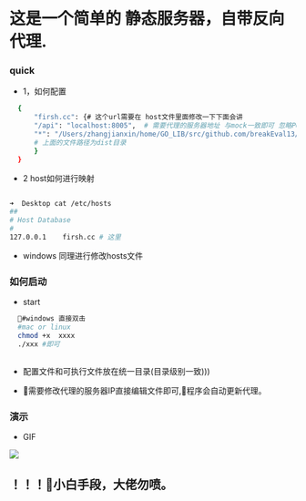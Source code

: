 # 这是一个简单的 静态服务器，自带反向代理.


### quick

  * 1，如何配置
  ```bash
    {
        "firsh.cc": {# 这个url需要在 host文件里面修改一下下面会讲
        "/api": "localhost:8005",  # 需要代理的服务器地址 与mock一致即可 忽略POST，GET DELETE等方法
        "*": "/Users/zhangjianxin/home/GO_LIB/src/github.com/breakEval13/libs/lib/staticweb/root"
        # 上面的文件路径为dist目录
        }
    }
  ```


  * 2 host如何进行映射

  ```bash

➜  Desktop cat /etc/hosts
##
# Host Database
#
127.0.0.1    firsh.cc # 这里

  ```
  * windows 同理进行修改hosts文件



### 如何启动

  * start
  ```bash
    #windows 直接双击
    #mac or linux
    chmod +x  xxxx
    ./xxx #即可
    
  ```
  * 配置文件和可执行文件放在统一目录(目录级别一致)))
    

  * 需要修改代理的服务器IP直接编辑文件即可,程序会自动更新代理。



###  演示
  * GIF

  ![](http://zmatsh.b0.upaiyun.com/demos/1f4abb63-ed08-4004-a612-427a32ee6fb5.gif)



## ！！！小白手段，大佬勿喷。

